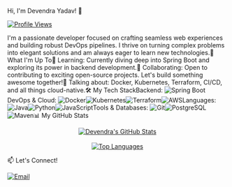Hi, I'm Devendra Yadav! 👋<p align="left"><a href="https://github.com/devendra-ry"><img src="https://komarev.com/ghpvc/?username=devendra-ry&label=Profile%20Views&color=blue&style=flat-square" alt="Profile Views"/></a></p>I'm a passionate developer focused on crafting seamless web experiences and building robust DevOps pipelines. I thrive on turning complex problems into elegant solutions and am always eager to learn new technologies.🚀 What I'm Up To🌱 Learning: Currently diving deep into Spring Boot and exploring its power in backend development.🤝 Collaborating: Open to contributing to exciting open-source projects. Let's build something awesome together!💬 Talking about: Docker, Kubernetes, Terraform, CI/CD, and all things cloud-native.🛠️ My Tech StackBackend: <img src="https://img.shields.io/badge/Spring_Boot-6DB33F?style=for-the-badge&logo=spring-boot&logoColor=white" alt="Spring Boot" />DevOps & Cloud: <img src="https://img.shields.io/badge/Docker-2496ED?style=for-the-badge&logo=docker&logoColor=white" alt="Docker" /><img src="https://img.shields.io/badge/Kubernetes-326CE5?style=for-the-badge&logo=kubernetes&logoColor=white" alt="Kubernetes" /><img src="https://img.shields.io/badge/Terraform-7B42BC?style=for-the-badge&logo=terraform&logoColor=white" alt="Terraform" /><img src="https://img.shields.io/badge/AWS-232F3E?style=for-the-badge&logo=amazon-aws&logoColor=white" alt="AWS" />Languages: <img src="https://img.shields.io/badge/Java-ED8B00?style=for-the-badge&logo=openjdk&logoColor=white" alt="Java" /><img src="https://img.shields.io/badge/Python-3776AB?style=for-the-badge&logo=python&logoColor=white" alt="Python" /><img src="https://img.shields.io/badge/JavaScript-F7DF1E?style=for-the-badge&logo=javascript&logoColor=black" alt="JavaScript" />Tools & Databases: <img src="https://img.shields.io/badge/Git-F05032?style=for-the-badge&logo=git&logoColor=white" alt="Git" /><img src="https://img.shields.io/badge/PostgreSQL-4169E1?style=for-the-badge&logo=postgresql&logoColor=white" alt="PostgreSQL" /><img src="https://img.shields.io/badge/Maven-C71A36?style=for-the-badge&logo=apache-maven&logoColor=white" alt="Maven" />📊 My GitHub Stats<p align="center"><a href="https://github.com/devendra-ry"><img align="center" src="https://github-readme-stats-one-opal-22.vercel.app/api?username=devendra-ry&show_icons=true&theme=radical&show_rank=true&rank_icon=percentile&cache_seconds=1800" alt="Devendra's GitHub Stats"/></a><br/><br/><a href="https://github.com/devendra-ry"><img align="center" src="https://github-readme-stats-one-opal-22.vercel.app/api/top-langs/?username=devendra-ry&count_private=true&layout=compact&theme=radical&cache_seconds=1800" alt="Top Languages"/></a></p>📫 Let's Connect!<p align="left"><a href="mailto:YadavDevendra@protonmail.com"><img src="https://img.shields.io/badge/ProtonMail-8B89CC?style=for-the-badge&logo=protonmail&logoColor=white" alt="Email"/></a><!-- Add your LinkedIn profile link here --><!--<a href="https://www.linkedin.com/in/your-profile/"><img src="https://img.shields.io/badge/LinkedIn-0077B5?style=for-the-badge&logo=linkedin&logoColor=white" alt="LinkedIn"/></a>--></p>
